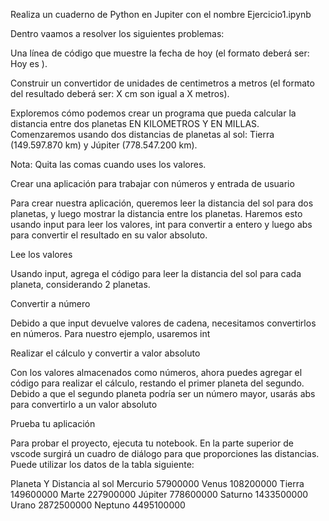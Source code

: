 Realiza un cuaderno de Python en Jupiter con el nombre Ejercicio1.ipynb

Dentro vaamos a resolver los siguientes problemas:

Una línea de código que  muestre la fecha de hoy (el formato deberá ser: Hoy es ).

Construir un convertidor de unidades de centimetros a metros (el formato del resultado deberá ser: X cm son igual a X metros).

Exploremos cómo podemos crear un programa que pueda calcular la distancia entre dos planetas EN KILOMETROS Y EN MILLAS. Comenzaremos usando dos distancias de planetas al sol: Tierra (149.597.870 km) y Júpiter (778.547.200 km).

Nota: Quita las comas cuando uses los valores.

Crear una aplicación para trabajar con números y entrada de usuario


Para crear nuestra aplicación, queremos leer la distancia del sol para dos planetas, y luego mostrar la distancia entre los planetas. Haremos esto usando input para leer los valores, int para convertir a entero y luego abs para convertir el resultado en su valor absoluto.

Lee los valores

Usando input, agrega el código para leer la distancia del sol para cada planeta, considerando 2 planetas.

Convertir a número

Debido a que input devuelve valores de cadena, necesitamos convertirlos en números. Para nuestro ejemplo, usaremos int

Realizar el cálculo y convertir a valor absoluto

Con los valores almacenados como números, ahora puedes agregar el código para realizar el cálculo, restando el primer planeta del segundo. Debido a que el segundo planeta podría ser un número mayor, usarás abs para convertirlo a un valor absoluto

Prueba tu aplicación

Para probar el proyecto, ejecuta tu notebook. En la parte superior de vscode surgirá un cuadro de diálogo para que proporciones las distancias. Puede utilizar los datos de la tabla siguiente:

Planeta	Y Distancia al sol
Mercurio	57900000
Venus	108200000
Tierra	149600000
Marte	227900000
Júpiter	778600000
Saturno	1433500000
Urano	2872500000
Neptuno	4495100000
